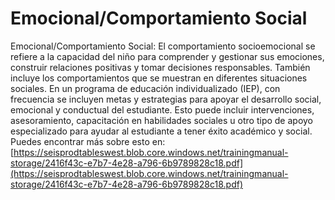 # Emocional/Comportamiento Social
Emocional/Comportamiento Social: El comportamiento socioemocional se refiere a la capacidad del niño para comprender y gestionar sus emociones, construir relaciones positivas y tomar decisiones responsables. También incluye los comportamientos que se muestran en diferentes situaciones sociales. En un programa de educación individualizado (IEP), con frecuencia se incluyen metas y estrategias para apoyar el desarrollo social, emocional y conductual del estudiante. Esto puede incluir intervenciones, asesoramiento, capacitación en habilidades sociales u otro tipo de apoyo especializado para ayudar al estudiante a tener éxito académico y social.
Puedes encontrar más sobre esto en: [https://seisprodtableswest.blob.core.windows.net/trainingmanual-storage/2416f43c-e7b7-4e28-a796-6b9789828c18.pdf](https://seisprodtableswest.blob.core.windows.net/trainingmanual-storage/2416f43c-e7b7-4e28-a796-6b9789828c18.pdf)